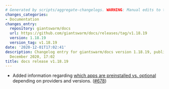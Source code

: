 ```yaml
---
# Generated by scripts/aggregate-changelogs. WARNING: Manual edits to this files will be overwritten.
changes_categories:
- Documentation
changes_entry:
  repository: giantswarm/docs
  url: https://github.com/giantswarm/docs/releases/tag/v1.18.19
  version: 1.18.19
  version_tag: v1.18.19
date: '2020-12-01T17:02:41'
description: Changelog entry for giantswarm/docs version 1.18.19, published on 01
  December 2020, 17:02
title: docs release v1.18.19
---
```


- Added information regarding [which apps are preinstalled vs. optional](https://docs.giantswarm.io/reference/tenant-cluster-release-versions/#apps) depending on providers and versions. ([#678](https://github.com/giantswarm/docs/pull/678))
